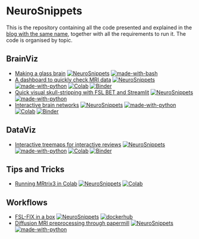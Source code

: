 # NeuroSnippets

This is the repository containing all the code presented and explained in the [blog with the same name](https://neurosnippets.com), together with all the requirements to run it. The code is organised by topic.

## BrainViz

* [Making a glass brain](brainviz/glass-brain) [![NeuroSnippets](https://img.shields.io/static/v1?label=Neuro&message=Snippets&color=orange)](http://neurosnippets.com/posts/glass-brain/#post) [![made-with-bash](https://img.shields.io/badge/Made%20with-Bash-1f425f.svg)](https://www.gnu.org/software/bash/)
* [A dashboard to quickly check MRI data](brainviz/mri-histogram) [![NeuroSnippets](https://img.shields.io/static/v1?label=Neuro&message=Snippets&color=orange)](http://neurosnippets.com/posts/mri-histogram/#post) [![made-with-python](https://img.shields.io/badge/Made%20with-Python-1f425f.svg)](https://www.python.org/) [![Colab](https://colab.research.google.com/assets/colab-badge.svg)](https://colab.research.google.com/github/matteomancini/neurosnippets/blob/master/brainviz/mri-histogram/mri-histogram.ipynb) [![Binder](https://mybinder.org/badge_logo.svg)](https://mybinder.org/v2/gh/matteomancini/neurosnippets/master?filepath=brainviz/mri-histogram/mri-histogram.ipynb)
* [Quick visual skull-stripping with FSL BET and Streamlit](brainviz/quick-stripper) [![NeuroSnippets](https://img.shields.io/static/v1?label=Neuro&message=Snippets&color=orange)](http://neurosnippets.com/posts/quick-stripper/#post) [![made-with-python](https://img.shields.io/badge/Made%20with-Python-1f425f.svg)](https://www.python.org/)
* [Interactive brain networks](brainviz/interactive-network) [![NeuroSnippets](https://img.shields.io/static/v1?label=Neuro&message=Snippets&color=orange)](http://neurosnippets.com/posts/interactive-network/#post) [![made-with-python](https://img.shields.io/badge/Made%20with-Python-1f425f.svg)](https://www.python.org/) [![Colab](https://colab.research.google.com/assets/colab-badge.svg)](https://colab.research.google.com/github/matteomancini/neurosnippets/blob/master/brainviz/interactive-network/interactive_network.ipynb) [![Binder](https://mybinder.org/badge_logo.svg)](https://mybinder.org/v2/gh/matteomancini/neurosnippets/master?filepath=brainviz/interactive-network/interactive_network.ipynb)

## DataViz

* [Interactive treemaps for interactive reviews](dataviz/interactive-treemaps) [![NeuroSnippets](https://img.shields.io/static/v1?label=Neuro&message=Snippets&color=orange)](http://neurosnippets.com/posts/interactive-treemaps/#post) [![made-with-python](https://img.shields.io/badge/Made%20with-Python-1f425f.svg)](https://www.python.org/) [![Colab](https://colab.research.google.com/assets/colab-badge.svg)](https://colab.research.google.com/github/matteomancini/neurosnippets/blob/master/dataviz/interactive-treemaps/treemap.ipynb) [![Binder](https://mybinder.org/badge_logo.svg)](https://mybinder.org/v2/gh/matteomancini/neurosnippets/master?filepath=dataviz/interactive-treemaps/treemap.ipynb)

## Tips and Tricks

* [Running MRtrix3 in Colab](tips-and-tricks/mrtrix3-in-colab) [![NeuroSnippets](https://img.shields.io/static/v1?label=Neuro&message=Snippets&color=orange)](http://neurosnippets.com/posts/mrtrix-in-colab/#post) [![Colab](https://colab.research.google.com/assets/colab-badge.svg)](https://colab.research.google.com/github/matteomancini/neurosnippets/blob/master/tips-and-tricks/mrtrix3-in-colab/mrtrix3_in_colab.ipynb)

## Workflows

* [FSL-FIX in a box](workflows/fslfix-in-a-box) [![NeuroSnippets](https://img.shields.io/static/v1?label=Neuro&message=Snippets&color=orange)](http://neurosnippets.com/posts/fslfix-in-a-box/#post) [![dockerhub](https://img.shields.io/badge/dockerhub-ingmatman-blue)](https://hub.docker.com/repository/docker/ingmatman/fslfix/general)
* [Diffusion MRI preprocessing through papermill](workflows/papermill-preproc) [![NeuroSnippets](https://img.shields.io/static/v1?label=Neuro&message=Snippets&color=orange)](http://neurosnippets.com/posts/papermill-preproc/#post) [![made-with-python](https://img.shields.io/badge/Made%20with-Python-1f425f.svg)](https://www.python.org/)
